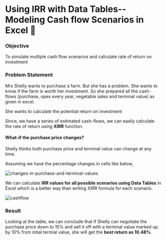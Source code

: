# Using IRR with Data Tables--Modeling Cash flow Scenarios in Excel   🤑

### Objective

To simulate multiple cash flow scenarios and calculate rate of return on investment

### Problem Statement

Mrs Shelly wants to purchase a farm. But she has a problem. She wants to know if the farm is worth her investment. So she prepared all the cash-flows (purchase, opex every year, vegetable sales and terminal value) as given in excel.

She wants to calculate the potential return on investment

Since, we have a series of estimated cash-flows, we can easily calculate the rate of return using **XIRR** function.

#### What-if the purchase price changes?

Shelly thinks both purchase price and terminal value can change at any time.

Assuming we have the percentage changes in cells like below,

![changes-in-purchase-and-terminal-values](https://github.com/Ric222/IRR-Data-Table--Modeling-Cash-flow-Scenario-/assets/104567667/f18e7018-d562-45fa-8ddb-bec63f59e3dc)

We can calculate **IRR values for all possible scenarios using Data Tables** in Excel which is a better way than writing XIRR formula for each scenario.




![cashflow](https://github.com/Ric222/IRR-Data-Table--Modeling-Cash-flow-Scenario-/assets/104567667/6d7c7e0e-f563-409f-9ef2-cc5b96fdc98d)

### Result

Looking at the table, we can conclude that if Shelly can negotiate the purchase price down to 15% and sell it off with a terminal value marked up by 10% from intial termial value, she will get the **best return as 10.48%**.

